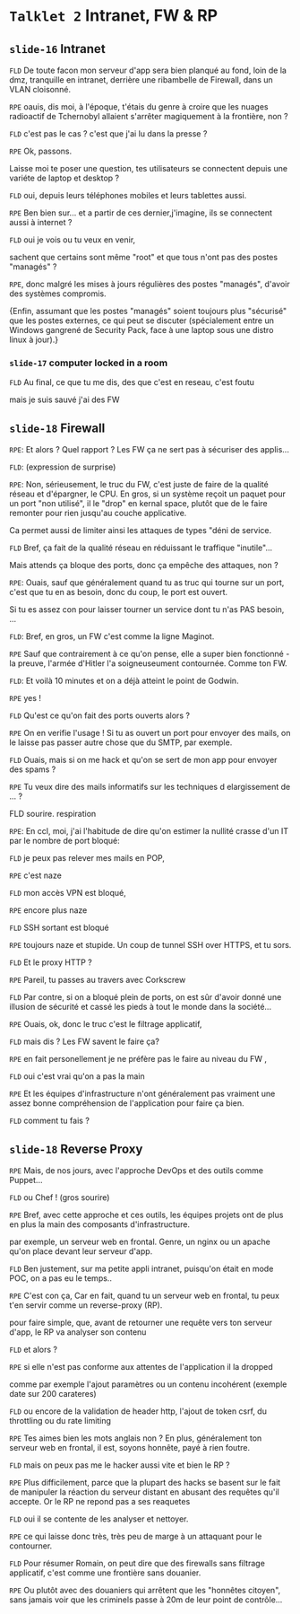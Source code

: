 `Talklet 2` Intranet, FW & RP
====


`slide-16` Intranet
----

`FLD`  De toute facon mon serveur d'app sera bien planqué au fond, loin de la dmz, tranquille en intranet, derrière une ribambelle de Firewall, dans un VLAN cloisonné.

`RPE` oauis, dis moi, à l'époque, t'étais du genre à croire que les nuages radioactif de Tchernobyl allaient s'arrêter magiquement à la frontière, non ? 

`FLD` c'est pas le cas ? c'est que j'ai lu dans la presse ?

`RPE` Ok, passons. 

Laisse moi te poser une question, tes utilisateurs se connectent depuis une variéte de laptop et desktop ?

`FLD` oui, depuis leurs téléphones mobiles et leurs tablettes aussi.

`RPE` Ben bien sur... et a partir de ces dernier,j'imagine, ils se connectent aussi à internet ?

`FLD` oui je vois ou tu veux en venir, 

sachent que certains sont même "root" et que tous n'ont pas des postes "managés" ?


`RPE`, donc  malgré les mises à jours régulières des postes "managés", d'avoir des systèmes compromis. 

{Enfin, assumant que les postes "managés" soient toujours plus "sécurisé" que les postes externes, ce qui peut se discuter (spécialement entre un Windows gangrené de Security Pack, face à une laptop sous une distro linux à jour).}

### `slide-17` computer locked in a room

`FLD` Au final, ce que tu me dis, des que c'est en reseau, c'est foutu

mais je suis sauvé j'ai des FW


`slide-18` Firewall
---------


`RPE`: Et alors ? Quel rapport ? Les FW ça ne sert pas à sécuriser des applis...

`FLD`: (expression de surprise)

`RPE`: Non, sérieusement, le truc du FW, c'est juste de faire de la qualité réseau et d'épargner, le CPU. En gros, si un système reçoit un paquet pour un port "non utilisé", il le "drop" en kernal space, plutôt que de le faire remonter pour rien jusqu'au couche applicative. 

Ca permet aussi de limiter ainsi les attaques de types "déni de service. 

`FLD` Bref, ça fait de la qualité réseau en réduissant le traffique "inutile"...

Mais attends ça bloque des ports, donc ça empêche des attaques, non ?

`RPE`: Ouais, sauf que généralement quand tu as truc qui tourne sur un port, c'est que tu en as besoin, donc du coup, le port est ouvert. 

Si tu es assez con pour laisser tourner un service dont tu n'as PAS besoin, ...

`FLD`: Bref, en gros, un FW c'est comme la ligne Maginot.

`RPE`
Sauf que contrairement à ce qu'on pense, elle a super bien fonctionné - la preuve, l'armée d'Hitler l'a soigneuseument contournée. Comme ton FW.

`FLD`: Et voilà 10 minutes et on a déjà atteint le point de Godwin.

`RPE` yes !

`FLD` Qu'est ce qu'on fait des ports ouverts alors ?

`RPE` On en verifie l'usage ! Si tu as ouvert un port pour envoyer des mails, on le laisse pas passer autre chose que du SMTP, par exemple.

`FLD` Ouais, mais si on me hack et qu'on se sert de mon app pour envoyer des spams ? 

`RPE` Tu veux dire des mails informatifs sur les techniques d elargissement de ... ?

FLD sourire. respiration

`RPE`: En ccl, moi, j'ai l'habitude de dire qu'on estimer la nullité crasse d'un IT par le nombre de port bloqué:

`FLD` je peux pas relever mes mails en POP, 

`RPE` c'est naze

`FLD` mon accès VPN est bloqué, 

`RPE` encore plus naze

`FLD` SSH sortant est bloqué

`RPE` toujours naze et stupide. Un coup de tunnel SSH over HTTPS, et tu sors.

`FLD` Et le proxy HTTP ?

`RPE` Pareil, tu passes au travers avec Corkscrew

`FLD` Par contre, si on a bloqué plein de ports, on est sûr d'avoir donné une illusion de sécurité et cassé les pieds à tout le monde dans la société...

`RPE` Ouais, ok, donc le truc c'est le filtrage applicatif, 

`FLD` mais dis ? Les FW savent le faire ça? 

`RPE`  en fait personellement je ne préfère pas le faire au niveau du FW , 

`FLD` oui c'est vrai qu'on a pas la main 

`RPE` Et les équipes d'infrastructure n'ont généralement pas vraiment une assez bonne compréhension de l'application pour faire ça bien.

`FLD` comment tu fais ?

`slide-18` Reverse Proxy
---------

`RPE` Mais, de nos jours, avec l'approche DevOps et des outils comme Puppet...

`FLD` ou Chef ! (gros sourire)

`RPE`  Bref, avec cette approche et ces outils, les équipes projets ont de plus en plus la main des composants d'infrastructure.

 par exemple, un serveur web en frontal. Genre, un nginx ou un apache qu'on place devant leur serveur d'app.

`FLD` Ben justement, sur ma petite appli intranet, puisqu'on était en mode POC, on a pas eu le temps..

`RPE` C'est con ça,  Car en fait, quand tu un serveur web en frontal, tu peux t'en servir comme un reverse-proxy (RP). 

pour faire simple, que, avant de retourner une requête vers ton serveur d'app, le RP va analyser son contenu

`FLD` et alors ?

`RPE`  si elle n'est pas conforme aux attentes de l'application il la dropped 

comme par exemple l'ajout paramètres ou un contenu incohérent 
(exemple date sur 200 carateres)

`FLD` ou encore de la validation de header http, l'ajout de token csrf, du throttling ou du rate limiting

`RPE` Tes aimes bien les mots anglais non ? En plus, généralement ton serveur web en frontal, il est, soyons honnête, payé à rien foutre. 



`FLD` mais on peux pas me le hacker aussi vite et bien le RP ?

`RPE` Plus difficilement, parce que la plupart des hacks se basent sur le fait de manipuler la réaction du serveur distant en abusant des requêtes qu'il accepte. Or le RP ne repond pas a ses reaquetes

`FLD` oui il se contente de les analyser et nettoyer.

`RPE` ce qui laisse donc très, très peu de marge à un attaquant pour le contourner.

`FLD` Pour résumer Romain, on peut dire que des firewalls sans filtrage applicatif, c'est comme une frontière sans douanier.

`RPE` Ou plutôt avec des douaniers qui arrêtent que les "honnêtes citoyen", sans jamais voir que les criminels passe à 20m de leur point de contrôle...



